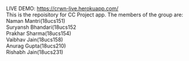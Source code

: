 LIVE DEMO: https://crwn-live.herokuapp.com/   <br/>
This is the repoisitory for CC Project app. The members of the group are:<br/>
  Naman Mantri(18ucs151)<br/>
  Suryansh Bhandari(18ucs152<br/>
  Prakhar Sharma(18ucs154)<br/>
  Vaibhav Jain(18ucs158)<br/>
  Anurag Gupta(18ucs210)<br/>
  Rishabh Jain(18ucs231)
